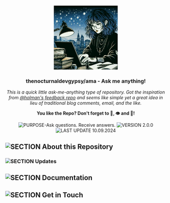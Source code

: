 <p align="center"><img src="/md_assets/pic_profile.png" alt="Logo" width="200" height="200"></p>
<h3 align="center">thenocturnaldevgypsy/ama - Ask me anything!</h3>
<p align="center"><em>This is a quick little ask-me-anything type of repository. Got the inspiration from <a href="https://github.com/holman/feedback">@holman's feedback repo</a> and seems like simple yet a great idea in lieu of traditional blog comments, email, and the like.</em></p>
<p align="center"><strong>You like the Repo? Don't forget to 🌟, 👁️ and 🔱!</strong></p>
<p align="center">
   <img src="https://img.shields.io/badge/PURPOSE-Ask%20questions.%20Receive%20answers.-%2300416a?logoColor=white&labelColor=%2300416a&color=%2324292e&textColor=white" alt="PURPOSE-Ask questions. Receive answers.">
   <img src="https://img.shields.io/badge/VERSION-2.0.0-%2300416a?logoColor=white&labelColor=%2300416a&color=%2324292e&textColor=white" alt="VERSION 2.0.0">
   <img src="https://img.shields.io/badge/LAST%20UPDATE-10.09.2024-%2300416a?logoColor=white&labelColor=%2300416a&color=%2324292e&textColor=white" alt="LAST UPDATE 10.09.2024">
</p>

## ![SECTION About this Repository](https://img.shields.io/badge/SECTION-About%20this%20Repository-%2300416a?logoColor=white&labelColor=%2300416a&color=%2324292e&textColor=white)




### ![SECTION Updates](https://img.shields.io/badge/SECTION-Updates-%2300416a?logoColor=white&labelColor=%2300416a&color=%2324292e&textColor=white)


## ![SECTION Documentation](https://img.shields.io/badge/SECTION-Documentation-%2300416a?logoColor=white&labelColor=%2300416a&color=%2324292e&textColor=white)



## ![SECTION Get in Touch](https://img.shields.io/badge/SECTION-Get%20in%20Touch-%2300416a?logoColor=white&labelColor=%2300416a&color=%2324292e&textColor=white)


